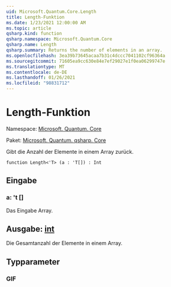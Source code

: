 ```yaml
---
uid: Microsoft.Quantum.Core.Length
title: Length-Funktion
ms.date: 1/23/2021 12:00:00 AM
ms.topic: article
qsharp.kind: function
qsharp.namespace: Microsoft.Quantum.Core
qsharp.name: Length
qsharp.summary: Returns the number of elements in an array.
ms.openlocfilehash: 3ea39b73645acaa7b31c4dccc7041102cf96364a
ms.sourcegitcommit: 71605ea9cc630e84e7ef29027e1f0ea06299747e
ms.translationtype: MT
ms.contentlocale: de-DE
ms.lasthandoff: 01/26/2021
ms.locfileid: "98831712"
---
```

# <a name="length-function"></a>Length-Funktion

Namespace: [Microsoft. Quantum. Core](xref:Microsoft.Quantum.Core)

Paket: [Microsoft. Quantum. qsharp. Core](https://nuget.org/packages/Microsoft.Quantum.QSharp.Core)


Gibt die Anzahl der Elemente in einem Array zurück.

```qsharp
function Length<'T> (a : 'T[]) : Int
```


## <a name="input"></a>Eingabe

### <a name="a--t"></a>a: 't []

Das Eingabe Array.



## <a name="output--int"></a>Ausgabe: [int](xref:microsoft.quantum.lang-ref.int)

Die Gesamtanzahl der Elemente in einem Array.

## <a name="type-parameters"></a>Typparameter

### <a name="t"></a>GIF

